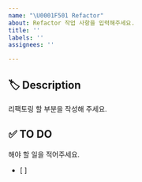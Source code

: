 ```yaml
---
name: "\U0001F501 Refactor"
about: Refactor 작업 사항을 입력해주세요.
title: ''
labels: ''
assignees: ''

---
```


## 🏷 Description
리팩토링 할 부분을 작성해 주세요.


## ✅ TO DO
해야 할 일을 적어주세요.
- [ ] 


<!-- ## 💭 ETC -->
<!-- 기타 내용이 있을 경우 ETC 주석 해제 후 작성해 주세요 -->
